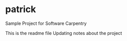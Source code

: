 patrick
=======

Sample Project for Software Carpentry

This is the readme file
Updating notes about the project
